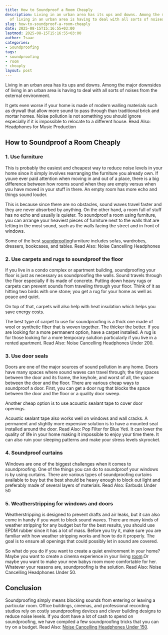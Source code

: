 ```yaml
---
title: How to Soundproof a Room Cheaply
description: Living in an urban area has its ups and downs. Among the major downsides
  of living in an urban area is having to deal with all sorts of noises from the...
slug: how-to-soundproof-a-room-cheaply
date: 2025-08-15T15:16:55+03:00
lastmod: 2025-08-15T15:16:55+03:00
author: Isaac
categories:
- Soundproofing
tags:
- soundproofing
- room
- cheaply
layout: post
---
```

Living in an urban area has its ups and downs. Among the major downsides of living in an urban area is having to deal with all sorts of noises from the external environment.

It gets even worse if your home is made of modern walling materials such as drywall that allow more sound to pass through than traditional brick and mortar homes. Noise pollution is not something you should ignore especially if it is impossible to relocate to a different house. Read Also: Headphones for Music Production

##  How to Soundproof a Room Cheaply

###  1. Use furniture

This is probably the easiest and cheapest way to reduce noise levels in your home since it simply involves rearranging the furniture you already own. If youve ever paid attention when moving in and out of a place, there is a big difference between how rooms sound when they are empty versus when you have moved in your stuff in there. An empty room has more echo and things sound louder.

This is because since there are no obstacles, sound waves travel faster and they are never absorbed by anything. On the other hand, a room full of stuff has no echo and usually is quieter. To soundproof a room using furniture, you can arrange your heaviest pieces of furniture next to the walls that are letting in the most sound, such as the walls facing the street and in front of windows.

Some of the best [soundproofing](https://pestpolicy.com/best-soundproof-earmuffs-for-sleeping/)furniture includes sofas, wardrobes, dressers, bookcases, and tables. Read Also: Noise Cancelling Headphones

###  2. Use carpets and rugs to soundproof the floor

If you live in a condo complex or apartment building, soundproofing your floor is just as necessary as soundproofing the walls. Sound travels through the floor especially if its made of concrete. Putting down heavy rugs or carpets can prevent sounds from traveling through your floor. Think of it as hitting two birds with one stone; you get a rug for your home as well as peace and quiet.

On top of that, carpets will also help with heat insulation which helps you save energy costs.

The best type of carpet to use for soundproofing is a thick one made of wool or synthetic fiber that is woven together. The thicker the better. If you are looking for a more permanent option, have a carpet installed. A rug is for those looking for a more temporary solution particularly if you live in a rented apartment. Read Also: Noise Cancelling Headphones Under 200.

###  3. Use door seals

Doors are one of the major sources of sound pollution in any home. Doors have many spaces where sound waves can travel through; the tiny spaces between the door and its frame, the keyhole, and worst of all, the space between the door and the floor. There are various cheap ways to soundproof a door. First, you can get a door rug that blocks the space between the door and the floor or a quality door sweep.

Another cheap option is to use acoustic sealant tape to cover door openings.

Acoustic sealant tape also works well on windows and wall cracks. A permanent and slightly more expensive solution is to have a mounted seal installed around the door. Read Also: Pop Filter for Blue Yeti. It can lower the quality of life in your home making it impossible to enjoy your time there. It can also ruin your sleeping patterns and make your stress levels skyrocket.

###  4. Soundproof curtains

Windows are one of the biggest challenges when it comes to soundproofing. One of the things you can do to soundproof your windows is by using curtains. There are various types of soundproofing curtains available to buy but the best should be heavy enough to block out light and preferably made of several layers of materials. Read Also: Earbuds Under 50

###  5. Weatherstripping for windows and doors

Weatherstripping is designed to prevent drafts and air leaks, but it can also come in handy if you want to block sound waves. There are many kinds of weather stripping for any budget but for the best results, you should use EPDM rubber since it has a lot of mass. Before you try it, make sure you are familiar with how weather stripping works and how to do it properly. The goal is to ensure all openings that could possibly let in sound are covered.

So what do you do if you want to create a quiet environment in your home? Maybe you want to create a cinema experience in your living [room](https://pestpolicy.com/how-to-prep-a-room-for-paint/).Or maybe you want to make your new babys room more comfortable for her. Whatever your reasons are, soundproofing is the solution. Read Also: Noise Cancelling Headphones Under 50.

##  Conclusion

Soundproofing simply means blocking sounds from entering or leaving a particular room. Office buildings, cinemas, and professional recording studios rely on costly soundproofing devices and clever building designs to reduce noise levels. If you dont have a lot of cash to spend on soundproofing, we have compiled a few soundproofing tricks that you can try on a budget. Read Also: [Noise Cancelling Headphones Under 150](https://pestpolicy.com/best-noise-cancelling-headphones-under-150/).
